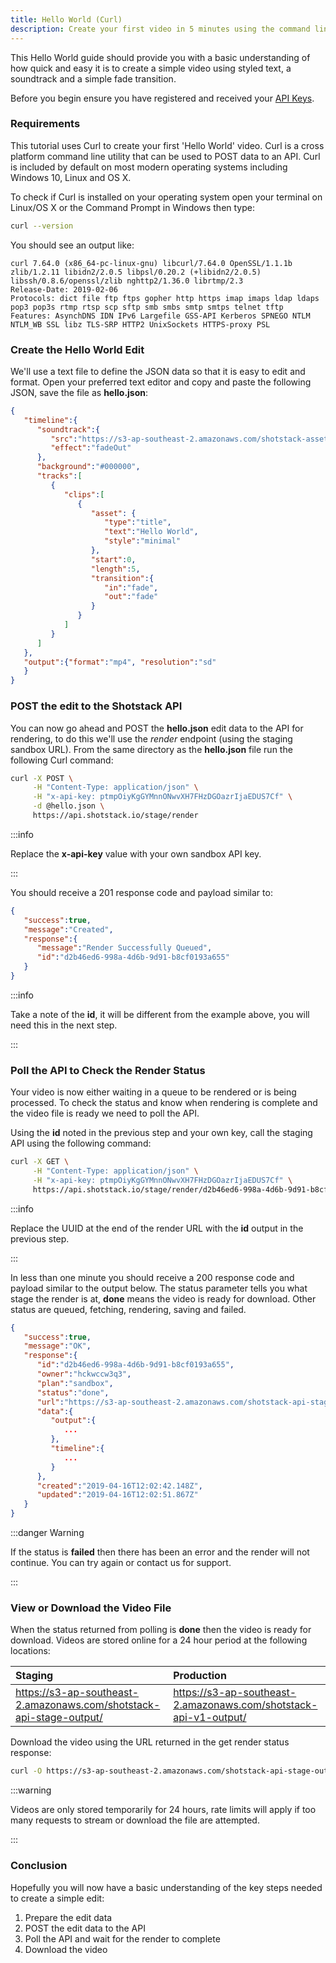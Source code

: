 ```yaml
---
title: Hello World (Curl)
description: Create your first video in 5 minutes using the command line and Curl
---
```


This Hello World guide should provide you with a basic understanding of how quick and easy it is to create a simple
video using styled text, a soundtrack and a simple fade transition.

Before you begin ensure you have registered and received your [API Keys](./request-api-keys.md).

### Requirements

This tutorial uses Curl to create your first 'Hello World' video. Curl is a cross platform command line utility that can
be used to POST data to an API. Curl is included by default on most modern operating systems including Windows 10, Linux
and OS X.

To check if Curl is installed on your operating system open your terminal on Linux/OS X or the Command Prompt in Windows
then type:

```bash
curl --version
```

You should see an output like:

```text
curl 7.64.0 (x86_64-pc-linux-gnu) libcurl/7.64.0 OpenSSL/1.1.1b zlib/1.2.11 libidn2/2.0.5 libpsl/0.20.2 (+libidn2/2.0.5) libssh/0.8.6/openssl/zlib nghttp2/1.36.0 librtmp/2.3
Release-Date: 2019-02-06
Protocols: dict file ftp ftps gopher http https imap imaps ldap ldaps pop3 pop3s rtmp rtsp scp sftp smb smbs smtp smtps telnet tftp
Features: AsynchDNS IDN IPv6 Largefile GSS-API Kerberos SPNEGO NTLM NTLM_WB SSL libz TLS-SRP HTTP2 UnixSockets HTTPS-proxy PSL
```

### Create the Hello World Edit

We'll use a text file to define the JSON data so that it is easy to edit and format. Open your preferred text editor and
copy and paste the following JSON, save the file as **hello.json**:

```json
{
   "timeline":{
      "soundtrack":{
         "src":"https://s3-ap-southeast-2.amazonaws.com/shotstack-assets/music/moment.mp3",
         "effect":"fadeOut"
      },
      "background":"#000000",
      "tracks":[
         {
            "clips":[
               {
                  "asset": {
                     "type":"title",
                     "text":"Hello World",
                     "style":"minimal"
                  },
                  "start":0,
                  "length":5,
                  "transition":{
                     "in":"fade",
                     "out":"fade"
                  }
               }
            ]
         }
      ]
   },
   "output":{"format":"mp4", "resolution":"sd"
   }
}
```

### POST the edit to the Shotstack API

You can now go ahead and POST the **hello.json** edit data to the API for rendering, to do this we'll use the _render_
endpoint \(using the staging sandbox URL\). From the same directory as the **hello.json** file run the following Curl
command:

```bash
curl -X POST \
     -H "Content-Type: application/json" \
     -H "x-api-key: ptmpOiyKgGYMnnONwvXH7FHzDGOazrIjaEDUS7Cf" \
     -d @hello.json \
     https://api.shotstack.io/stage/render
```

:::info

Replace the **x-api-key** value with your own sandbox API key.

:::

You should receive a 201 response code and payload similar to:

```json
{
   "success":true,
   "message":"Created",
   "response":{
      "message":"Render Successfully Queued",
      "id":"d2b46ed6-998a-4d6b-9d91-b8cf0193a655"
   }
}
```

:::info

Take a note of the **id**, it will be different from the example above, you will need this in the next step.

:::

### Poll the API to Check the Render Status

Your video is now either waiting in a queue to be rendered or is being processed. To check the status and know when
rendering is complete and the video file is ready we need to poll the API.

Using the **id** noted in the previous step and your own key, call the staging API using the following command:

```bash
curl -X GET \
     -H "Content-Type: application/json" \
     -H "x-api-key: ptmpOiyKgGYMnnONwvXH7FHzDGOazrIjaEDUS7Cf" \
     https://api.shotstack.io/stage/render/d2b46ed6-998a-4d6b-9d91-b8cf0193a655
```

:::info

Replace the UUID at the end of the render URL with the **id** output in the previous step.

:::

In less than one minute you should receive a 200 response code and payload similar to the output below. The status
parameter tells you what stage the render is at, **done** means the video is ready for download. Other status are
queued, fetching, rendering, saving and failed.

```json
{
   "success":true,
   "message":"OK",
   "response":{
      "id":"d2b46ed6-998a-4d6b-9d91-b8cf0193a655",
      "owner":"hckwccw3q3",
      "plan":"sandbox",
      "status":"done",
      "url":"https://s3-ap-southeast-2.amazonaws.com/shotstack-api-stage-output/hckwccw3q3/d2b46ed6-998a-4d6b-9d91-b8cf0193a655.mp4",
      "data":{
         "output":{
            ...
         },
         "timeline":{
            ...
         }
      },
      "created":"2019-04-16T12:02:42.148Z",
      "updated":"2019-04-16T12:02:51.867Z"
   }
}
```

:::danger Warning

If the status is **failed** then there has been an error and the render will not continue. You can try again or contact
us for support.

:::

### View or Download the Video File

When the status returned from polling is **done** then the video is ready for download. Videos are stored online for a
24 hour period at the following locations:

| Staging                                                             | Production                                                       |
| :------------------------------------------------------------------ | :--------------------------------------------------------------- |
| https://s3-ap-southeast-2.amazonaws.com/shotstack-api-stage-output/ | https://s3-ap-southeast-2.amazonaws.com/shotstack-api-v1-output/ |

Download the video using the URL returned in the get render status response:

```bash
curl -O https://s3-ap-southeast-2.amazonaws.com/shotstack-api-stage-output/hwxmtow4o5/d2b46ed6-998a-4d6b-9d91-b8cf0193a655.mp4
```

:::warning

Videos are only stored temporarily for 24 hours, rate limits will apply if too many requests to stream or download the
file are attempted.

:::

### Conclusion

Hopefully you will now have a basic understanding of the key steps needed to create a simple edit:

1. Prepare the edit data
2. POST the edit data to the API
3. Poll the API and wait for the render to complete
4. Download the video
